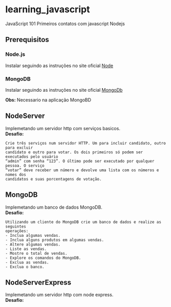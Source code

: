 # learning_javascript
JavaScript 101
Primeiros contatos com javascript Nodejs

## Prerequisitos

### Node.js

Instalar seguindo as instruções no site oficial [Node](https://nodejs.org/en/download/package-manager/)

### MongoDB

Instalar seguindo as instruções no site oficial [MongoDb](https://docs.mongodb.com/manual/administration/install-community/)

**Obs:** Necessario na aplicação MongoBD

## NodeServer

Implemetando um servidor http com serviços basicos.  
**Desafio:**
```
Crie três serviços num servidor HTTP. Um para incluir candidato, outro para excluir
candidato e outro para votar. Os dois primeiros só podem ser executados pelo usuário
“admin” com senha “123”. O último pode ser executado por qualquer pessoa. O serviço
“votar” deve receber um número e devolve uma lista com os números e nomes dos
candidatos e suas porcentagens de votação.
```

## MongoDB

Implemetando um banco de dados MongoDB.  
**Desafio:**
```
Utilizando um cliente do MongoDB crie um banco de dados e realize as seguintes
operações:
- Inclua algumas vendas.
- Inclua alguns produtos em algumas vendas.
- Altere algumas vendas.
- Liste as vendas.
- Mostre o total de vendas.
- Explore os comandos do MongoDB.
- Exclua as vendas.
- Exclua o banco.
```

## NodeServerExpress

Implemetando um servidor http com node express.  
**Desafio:**